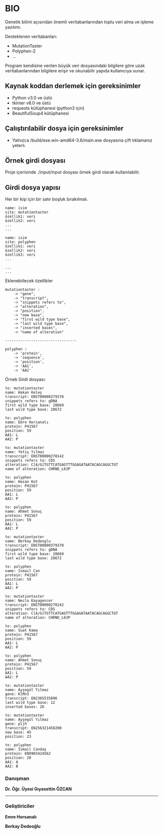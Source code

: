 # BIO  

Genetik bilimi açısından önemli veritabanlarından toplu veri alma ve işleme yazılımı. 

Desteklenen veritabanları:
* MutationTaster
* Polyphen-2
* ...

Program kendisine verilen büyük veri dosyasındaki bilgilere göre uzak veritabanlarından bilgilere erişir ve okunabilir yapıda kullanıcıya sunar.

## Kaynak koddan derlemek için gereksinimler 

- Python v3.0 ve üstü
- tkinter v8.0 ve üstü
- requests kütüphanesi (python3 için)
- BeautifulSoup4 kütüphanesi

## Çalıştırılabilir dosya için gereksinimler

- Yalnızca /build/exe.win-amd64-3.6/main.exe dosyasına çift tıklamanız yeterlı.

## Örnek girdi dosyası
Proje içerisinde ./input/input dosyası örnek girdi olarak kullanılabilir.

## Girdi dosya yapısı
Her bir kişi için bir satır boşluk bırakılmalı. 

```
name: isim
site: mutationtaster
özellik1: veri
özellik2: veri
... 
...

name: isim
site: polyphen
özellik1: veri
özellik2: veri
özellik3: veri
...

...
...

```

Eklenebiilecek özellikler

```
mutationtaster : 
	-> "gene", 
	-> "transcript",
	-> "snippets refers to",
	-> "alteration",
	-> "position",
	-> "new base",
	-> "first wild type base",
	-> "last wild type base",
	-> "inserted bases",
	-> "name of alteration"
	
---------------------------------

polyphen : 
	-> 'protein',
	-> 'sequence',
	-> 'position',
	-> 'AA1', 
	-> 'AA2'
```

Örnek Girdi dosyası:
```
to: mutationtaster
name: Hakan Keleş
transcript: ENST00000379370
snippets refers to: gDNA
first wild type base: 28669
last wild type base: 28672

to: polyphen
name: Emre Horsanalı
protein: P41567
position: 59
AA1: L
AA2: P

to: mutationtaster
name: Yetiş Yılmaz
transcript: ENST00000270142
snippets refers to: CDS
alteration: C[A/G]TGTTCATGAGTTTGGAGATAATACAGCAGGCTGT
name of alteration: CHRND_L63P

to: polyphen
name: Hasan Kot
protein: P41567
position: 59
AA1: L
AA2: P

to: polyphen
name: Ahmet Sonuç
protein: P41567
position: 59
AA1: L
AA2: P

to: mutationtaster
name: Berkay Dedeoglu
transcript: ENST00000379370
snippets refers to: gDNA
first wild type base: 28669
last wild type base: 28672

to: polyphen
name: Ismail Can
protein: P41567
position: 59
AA1: L
AA2: P

to: mutationtaster
name: Necla Kayagencer
transcript: ENST00000270142
snippets refers to: CDS
alteration: C[A/G]TGTTCATGAGTTTGGAGATAATACAGCAGGCTGT
name of alteration: CHRND_L63P

to: polyphen
name: Suat Kama
protein: P41567
position: 59
AA1: L
AA2: P

to: polyphen
name: Ahmet Sonuç
protein: P41567
position: 59
AA1: L
AA2: P

to: mutationtaster
name: Ayşegül Yılmaz
gene: KlMn3
transcript: EN2365535896
last wild type base: 12 
inserted bases: 26

to: mutationtaster
name: Ayşegül Yılmaz 
gene: pljh
transcript: EN256321458200
new base: 45
position: 23

to: polyphen
name: İsmail Candaş
protein: EN8965424562
position: 20
AA1: A
AA2: B

```

### Danışman
**Dr. Öğr. Üyesi Gıyasettin ÖZCAN**

---

### Geliştiriciler

**Emre Horsanalı**

**Berkay Dedeoğlu**




